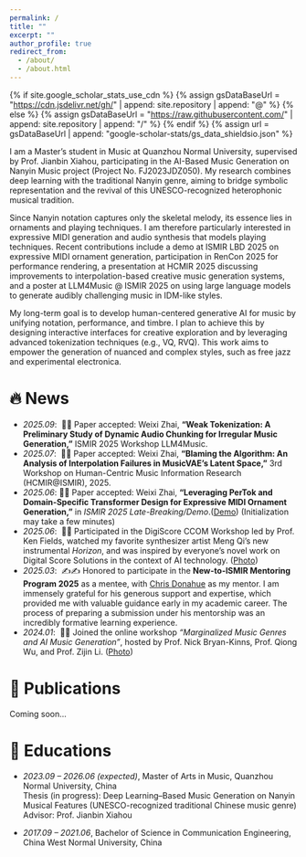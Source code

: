 ```yaml
---
permalink: /
title: ""
excerpt: ""
author_profile: true
redirect_from: 
  - /about/
  - /about.html
---
```


{% if site.google_scholar_stats_use_cdn %}
{% assign gsDataBaseUrl = "https://cdn.jsdelivr.net/gh/" | append: site.repository | append: "@" %}
{% else %}
{% assign gsDataBaseUrl = "https://raw.githubusercontent.com/" | append: site.repository | append: "/" %}
{% endif %}
{% assign url = gsDataBaseUrl | append: "google-scholar-stats/gs_data_shieldsio.json" %}

<span class='anchor' id='about-me'></span>
I am a Master’s student in Music at Quanzhou Normal University, supervised by Prof. Jianbin Xiahou, participating in the AI-Based Music Generation on Nanyin Music project (Project No. FJ2023JDZ050). My research combines deep learning with the traditional Nanyin genre, aiming to bridge symbolic representation and the revival of this UNESCO-recognized heterophonic musical tradition.

Since Nanyin notation captures only the skeletal melody, its essence lies in ornaments and playing techniques. I am therefore particularly interested in expressive MIDI generation and audio synthesis that models playing techniques. Recent contributions include a demo at ISMIR LBD 2025 on expressive MIDI ornament generation, participation in RenCon 2025 for performance rendering, a presentation at HCMIR 2025 discussing improvements to interpolation-based creative music generation systems, and a poster at LLM4Music @ ISMIR 2025 on using large language models to generate audibly challenging music in IDM-like styles.

My long-term goal is to develop human-centered generative AI for music by unifying notation, performance, and timbre. I plan to achieve this by designing interactive interfaces for creative exploration and by leveraging advanced tokenization techniques (e.g., VQ, RVQ). This work aims to empower the generation of nuanced and complex styles, such as free jazz and experimental electronica.
# 🔥 News
- *2025.09*: &nbsp;🎉🎉 Paper accepted: Weixi Zhai, **“Weak Tokenization: A Preliminary Study of Dynamic Audio Chunking for Irregular Music Generation,”** ISMIR 2025 Workshop LLM4Music.
- *2025.07*: &nbsp;🎉🎉 Paper accepted: Weixi Zhai, **“Blaming the Algorithm: An Analysis of Interpolation Failures in MusicVAE’s Latent Space,”** 3rd Workshop on Human-Centric Music Information Research (HCMIR@ISMIR), 2025.
- *2025.06*:&nbsp;🎉🎉 Paper accepted: Weixi Zhai, **“Leveraging PerTok and Domain-Specific Transformer Design for Expressive MIDI Ornament Generation,”** in *ISMIR 2025 Late-Breaking/Demo*.([Demo](https://pertok-ornament-generation.onrender.com/)) (Initialization may take a few minutes)
- *2025.06*: &nbsp;🎼🎼 Participated in the DigiScore CCOM Workshop led by Prof. Ken Fields, watched my favorite synthesizer artist Meng Qi’s new instrumental *Horizon*, and was inspired by everyone’s novel work on Digital Score Solutions in the context of AI technology. ([Photo](images/digiscore.jpg))
- *2025.03*: &nbsp;✍️✍️ Honored to participate in the **New-to-ISMIR Mentoring Program 2025** as a mentee, with [Chris Donahue](https://chrisdonahue.com/) as my mentor. I am immensely grateful for his generous support and expertise, which provided me with valuable guidance early in my academic career. The process of preparing a submission under his mentorship was an incredibly formative learning experience.
- *2024.01*: &nbsp;🎵🎵 Joined the online workshop *“Marginalized Music Genres and AI Music Generation”*, hosted by Prof. Nick Bryan-Kinns, Prof. Qiong Wu, and Prof. Zijin Li. ([Photo](images/marginalizedM.jpg))



# 📝 Publications 

<p>Coming soon...</p>

<!--
<div class='paper-box'><div class='paper-box-image'><div><div class="badge">CVPR 2016</div><img src='images/500x300.png' alt="sym" width="100%"></div></div>
<div class='paper-box-text' markdown="1">

[Deep Residual Learning for Image Recognition](https://openaccess.thecvf.com/content_cvpr_2016/papers/He_Deep_Residual_Learning_CVPR_2016_paper.pdf)

**Kaiming He**, Xiangyu Zhang, Shaoqing Ren, Jian Sun

[**Project**](https://scholar.google.com/citations?view_op=view_citation&hl=zh-CN&user=DhtAFkwAAAAJ&citation_for_view=DhtAFkwAAAAJ:ALROH1vI_8AC) <strong><span class='show_paper_citations' data='DhtAFkwAAAAJ:ALROH1vI_8AC'></span></strong>
- Lorem ipsum dolor sit amet, consectetur adipiscing elit. Vivamus ornare aliquet ipsum, ac tempus justo dapibus sit amet. 
</div>
</div>
-->

# 📖 Educations
- *2023.09 – 2026.06 (expected)*, Master of Arts in Music, Quanzhou Normal University, China  
  Thesis (in progress): Deep Learning–Based Music Generation on Nanyin Musical Features (UNESCO-recognized traditional Chinese music genre)  
  Advisor: Prof. Jianbin Xiahou  

- *2017.09 – 2021.06*, Bachelor of Science in Communication Engineering, China West Normal University, China  


